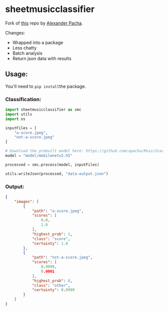 # sheetmusicclassifier

Fork of [this](https://github.com/apacha/MusicScoreClassifier) repo by [Alexander Pacha](https://github.com/apacha).

Changes:
- Wrapped into a package
- Less chatty
- Batch analysis
- Return json data with results

## Usage:

You'll need to `pip install`the package.

### Classification:

```python
import sheetmusicclassifier as smc
import utils
import os

inputFiles = [
    "a-score.jpeg",
    "not-a-score.jpeg"
]

# Download the prebuilt model here: https://github.com/apacha/MusicScoreClassifier/releases (mobilenetv2.h5)
model = "model/mobilenetv2.h5"

processed = smc.process(model, inputFiles)

utils.writeJson(processed, "data-output.json")
```

### Output:
```json
{
    "images": [
        {
            "path": "a-score.jpeg",
            "scores": [
                0.0,
                1.0
            ],
            "highest_prob": 1,
            "class": "score",
            "certainty": 1.0
        },
        {
            "path": "not-a-score.jpeg",
            "scores": [
                0.9999,
                0.0001
            ],
            "highest_prob": 0,
            "class": "other",
            "certainty": 0.9999
        }
    ]
}
```
